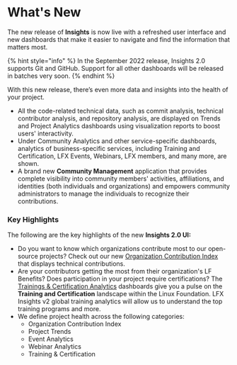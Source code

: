 # What's New

The new release of **Insights** is now live with a refreshed user interface and new dashboards that make it easier to navigate and find the information that matters most.&#x20;

{% hint style="info" %}
In the September 2022 release, Insights 2.0 supports Git and GitHub. Support for all other dashboards will be released in batches very soon.
{% endhint %}

With this new release, there’s even more data and insights into the health of your project.

* All the code-related technical data, such as commit analysis, technical contributor analysis, and repository analysis, are displayed on Trends and Project Analytics dashboards using visualization reports to boost users' interactivity.
* Under Community Analytics and other service-specific dashboards, analytics of business-specific services, including Training and Certification, LFX Events, Webinars, LFX members, and many more, are shown.
* A brand new **Community Management** application that provides complete visibility into community members' activities, affiliations, and identities (both individuals and organizations) and empowers community administrators to manage the individuals to recognize their contributions.

### Key Highlights

The following are the key highlights of the new **Insights 2.0 UI:**

* Do you want to know which organizations contribute most to our open-source projects? Check out our new [Organization Contribution Index](https://insights-v2.lfx.linuxfoundation.org/global/organization-contribution-index) that displays technical contributions.
* Are your contributors getting the most from their organization's LF Benefits? Does participation in your project require certifications? The[ Trainings & Certification Analytics](https://insights-v2.lfx.linuxfoundation.org/global/training-and-certification-analytics/training) dashboards give you a pulse on the **Training and Certification** landscape within the Linux Foundation. LFX Insights v2 global training analytics will allow us to understand the top training programs and more.
* We define project health across the following categories:
  * Organization Contribution Index&#x20;
  * Project Trends
  * Event Analytics
  * Webinar Analytics
  * Training & Certification



